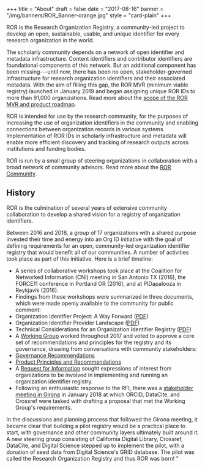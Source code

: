 +++
title = "About"
draft = false
date = "2017-08-16"
banner = "/img/banners/ROR_Banner-orange.jpg"
style = "card-plain"
+++

ROR is the Research Organization Registry, a community-led project to develop an open, sustainable, usable, and unique identifier for every research organization in the world.

The scholarly community depends on a network of open identifier and metadata infrastructure. Content identifiers and contributor identifiers are foundational components of this network. But an additional component has been missing---until now, there has been no open, stakeholder-governed infrastructure for research organization identifiers and their associated metadata. With the aim of filling this gap, the ROR MVR (minimum viable registry) launched in January 2019 and began assigning unique ROR IDs to more than 91,000 organizations. Read more about the [scope of the ROR MVR and product roadmap](https://ror.org/scope).

ROR is intended for use by the research community, for the purposes of increasing the use of organization identifiers in the community and enabling connections between organization records in various systems. Implementation of ROR IDs in scholarly infrastructure and metadata will enable more efficient discovery and tracking of research outputs across institutions and funding bodies.

ROR is run by a small group of steering organizations in collaboration with a broad network of community advisors. Read more about the [ROR Community](https://ror.org/community).

## History
ROR is the culmination of several years of extensive community collaboration to develop a shared vision for a registry of organization identifiers.

Between 2016 and 2018, a group of 17 organizations with a shared purpose invested their time and energy into an Org ID initiative with the goal of defining requirements for an open, community-led organization identifier registry that would benefit all of our communities. A number of activities took place as part of this initiative. Here is a brief timeline:

-   A series of collaborative workshops took place at the Coalition for Networked Information (CNI) meeting in San Antonio TX (2016), the FORCE11 conference in Portland OR (2016), and at PIDapalooza in Reykjavik (2016).
-   Findings from these workshops were summarized in three documents, which were made openly available to the community for public comment:
-   Organization Identifier Project: A Way Forward ([PDF](https://doi.org/10.5438/2906))
-   Organization Identifier Provider Landscape ([PDF](https://doi.org/10.5438/4716))
-   Technical Considerations for an Organization Identifier Registry ([PDF](https://doi.org/10.5438/7885))
-   A [Working Group](https://orcid.org/content/organization-identifier-working-group) worked throughout 2017 and voted to approve a core set of recommendations and principles for the registry and its governance, drawing from conversations with community stakeholders:
-   [Governance Recommendations](https://figshare.com/articles/ORG_ID_WG_Governance_Principles_and_Recommendations/5402002/1)
-   [Product Principles and Recommendations](https://figshare.com/articles/ORG_ID_WG_Product_Principles_and_Recommendations/5402047/1)
-   A [Request for Information](https://doi.org/10.23640/07243.5458162.v1) sought expressions of interest from organizations to be involved in implementing and running an organization identifier registry.
-   Following an enthusiastic response to the RFI, there was a [stakeholder meeting in Girona](https://orcid.org/content/2018-org-id-meeting) in January 2018 at which ORCID, DataCite, and Crossref were tasked with drafting a proposal that met the Working Group's requirements.

In the discussions and planning process that followed the Girona meeting, it became clear that building a pilot registry would be a practical place to start, with governance and other community layers ultimately built around it. A new steering group consisting of California Digital Library, Crossref, DataCite, and Digital Science stepped up to implement the pilot, with a donation of seed data from Digital Science's GRID database. The pilot was called the Research Organization Registry and thus ROR was born! &quot;
